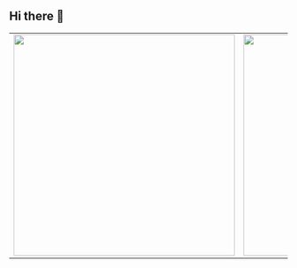 ## Hi there 👋

<table>
  <tr>
    <td valign="top">
      <a href="https://github.com/anuraghazra/github-readme-stats">
        <img src="https://github-readme-stats.vercel.app/api?username=tomoya092013&count_private=true&show_icons=true&theme=panda" width="400" />
      </a>
    </td>
    <td valign="top">
      <a href="https://github.com/anuraghazra/github-readme-stats">
        <img src="https://github-readme-stats.vercel.app/api/top-langs/?username=tomoya092013&layout=donut&theme=jolly" width="400" />
      </a>
    </td>
  </tr>
</table>
